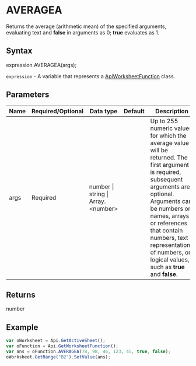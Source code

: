 # AVERAGEA

Returns the average (arithmetic mean) of the specified arguments, evaluating text and **false** in arguments as 0; **true** evaluates as 1.

## Syntax

expression.AVERAGEA(args);

`expression` - A variable that represents a [ApiWorksheetFunction](../ApiWorksheetFunction.md) class.

## Parameters

| **Name** | **Required/Optional** | **Data type** | **Default** | **Description** |
| ------------- | ------------- | ------------- | ------------- | ------------- |
| args | Required | number &#124; string &#124; Array.&lt;number&gt; |  | Up to 255 numeric values for which the average value will be returned. The first argument is required, subsequent arguments are optional. Arguments can be numbers or names, arrays or references that contain numbers, text representations of numbers, or logical values, such as **true** and **false**. |

## Returns

number

## Example



```javascript
var oWorksheet = Api.GetActiveSheet();
var oFunction = Api.GetWorksheetFunction();
var ans = oFunction.AVERAGEA(78, 98, 46, 123, 45, true, false);
oWorksheet.GetRange("B2").SetValue(ans);
```
